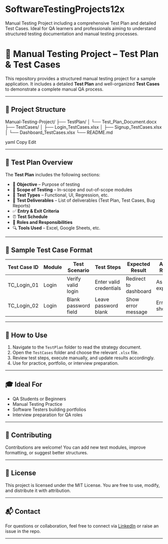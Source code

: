 # SoftwareTestingProjects12x
Manual Testing Project including a comprehensive Test Plan and detailed Test Cases. Ideal for QA learners and professionals aiming to understand structured testing documentation and manual testing processes.
# 🧪 Manual Testing Project – Test Plan & Test Cases

This repository provides a structured manual testing project for a sample application. It includes a detailed **Test Plan** and well-organized **Test Cases** to demonstrate a complete manual QA process.

---

## 📁 Project Structure

Manual-Testing-Project/
├── TestPlan/
│ └── Test_Plan_Document.docx
├── TestCases/
│ ├── Login_TestCases.xlsx
│ ├── Signup_TestCases.xlsx
│ └── Dashboard_TestCases.xlsx
└── README.md

yaml
Copy
Edit

---

## 📃 Test Plan Overview

The **Test Plan** includes the following sections:

- 📌 **Objective** – Purpose of testing
- 🎯 **Scope of Testing** – In-scope and out-of-scope modules
- 🧪 **Test Types** – Functional, UI, Regression, etc.
- 📝 **Test Deliverables** – List of deliverables (Test Plan, Test Cases, Bug Reports)
- ✅ **Entry & Exit Criteria**
- ⏰ **Test Schedule**
- 👤 **Roles and Responsibilities**
- 🔍 **Tools Used** – Excel, Google Sheets, etc.

---

## 🧾 Sample Test Case Format

| Test Case ID | Module      | Test Scenario        | Test Steps              | Expected Result       | Actual Result | Status |
|--------------|-------------|----------------------|--------------------------|------------------------|----------------|--------|
| TC_Login_01  | Login       | Verify valid login   | Enter valid credentials  | Redirect to dashboard | As expected    | Pass   |
| TC_Login_02  | Login       | Blank password field | Leave password blank     | Show error message     | Error shown    | Pass   |

---

## 🚀 How to Use

1. Navigate to the `TestPlan` folder to read the strategy document.
2. Open the `TestCases` folder and choose the relevant `.xlsx` file.
3. Review test steps, execute manually, and update results accordingly.
4. Use for practice, portfolio, or interview preparation.

---

## 🎓 Ideal For

- QA Students or Beginners
- Manual Testing Practice
- Software Testers building portfolios
- Interview preparation for QA roles

---

## 🤝 Contributing

Contributions are welcome! You can add new test modules, improve formatting, or suggest better structures.

---

## 📄 License

This project is licensed under the MIT License. You are free to use, modify, and distribute it with attribution.

---

## 📬 Contact

For questions or collaboration, feel free to connect via [LinkedIn](https://www.linkedin.com/) or raise an issue in the repo.

---
